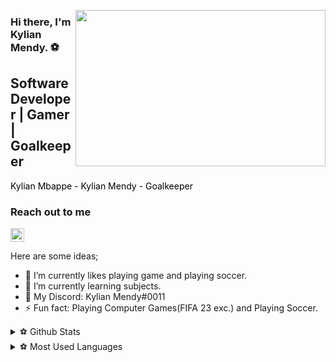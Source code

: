 <img src="https://media.giphy.com/media/U6jsZMxSLMZFqAHPxN/giphy.gif"
align="right" width="400" height="250">

### Hi there, I'm Kylian Mendy. ⚽

## Software Developer | Gamer | Goalkeeper

<font color="black"> Kylian Mbappe - Kylian Mendy - Goalkeeper </font>

### Reach out to me


[<img width="22" src="https://unpkg.com/simple-icons@v8/icons/discord.svg" align="left " />][discord]

[discord]: https://discord.gg/yQRUDqHu5A


Here are some ideas;

- 🔭 I’m currently likes playing game and playing soccer.
- 🌱 I’m currently learning subjects.
- 💬 My Discord: Kylian Mendy#0011
- ⚡ Fun fact: Playing Computer Games(FIFA 23 exc.) and Playing Soccer.


<details>
  <summary> ⚽ Github Stats </summary>
  <img src="https://github-readme-stats.vercel.app/api?username=maverickmendy&theme=tokyonight" >
</details> 

<details>
  <summary> ⚽ Most Used Languages </summary>
  <img src="https://github-readme-stats.vercel.app/api/top-langs/?username=anuraghazra&layout=compact" >
</details> 

